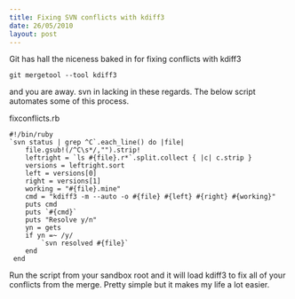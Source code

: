 ```yaml
--- 
title: Fixing SVN conflicts with kdiff3
date: 26/05/2010
layout: post
--- 
```


Git has hall the niceness baked in for fixing conflicts with kdiff3

    git mergetool --tool kdiff3

and you are away. svn in lacking in these regards. The below script 
automates some of this process.

fixconflicts.rb

    #!/bin/ruby
    `svn status | grep ^C`.each_line() do |file|
        file.gsub!(/^C\s*/,"").strip!
        leftright = `ls #{file}.r*`.split.collect { |c| c.strip }
        versions = leftright.sort
        left = versions[0]
        right = versions[1]
        working = "#{file}.mine"
        cmd = "kdiff3 -m --auto -o #{file} #{left} #{right} #{working}"
        puts cmd
        puts `#{cmd}`
        puts "Resolve y/n"
        yn = gets
        if yn =~ /y/
            `svn resolved #{file}`
        end
     end

Run the script from your sandbox root and it will load kdiff3 to fix
all of your conflicts from the merge. Pretty simple but it makes
my life a lot easier.


    



